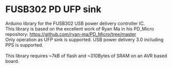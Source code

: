 # FUSB302 PD UFP sink
Arduino library for the FUSB302 USB power delivery controller IC.<br/>
This library is based on the excellent work of Ryan Ma in his PD_Micro repository: https://github.com/ryan-ma/PD_Micro/tree/master<br/>
Only operation as UFP sink is supported. USB power delivery 3.0 including PPS is supported.<br/>
<br/>
This library requires ~7kB of flash and ~310Bytes of SRAM on an AVR based board.